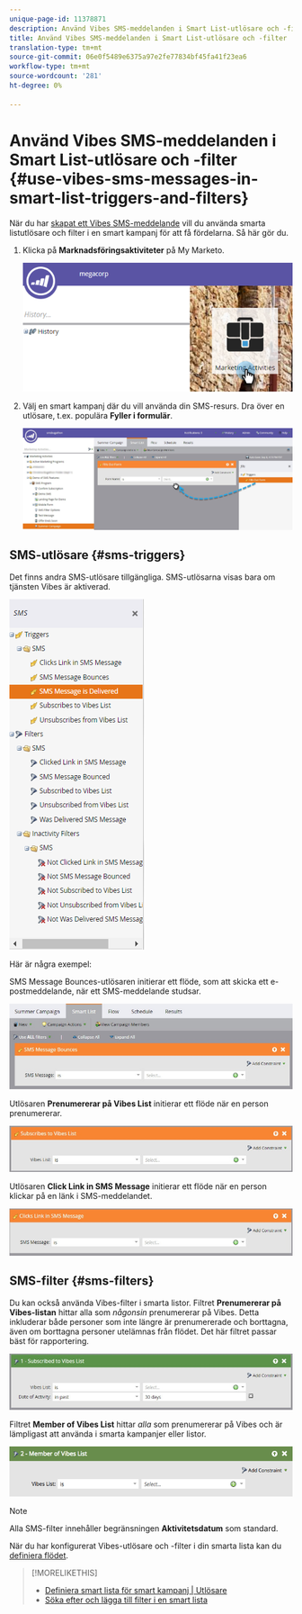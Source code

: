 ```yaml
---
unique-page-id: 11378871
description: Använd Vibes SMS-meddelanden i Smart List-utlösare och -filter - Marketo Docs - Produktdokumentation
title: Använd Vibes SMS-meddelanden i Smart List-utlösare och -filter
translation-type: tm+mt
source-git-commit: 06e0f5489e6375a97e2fe77834bf45fa41f23ea6
workflow-type: tm+mt
source-wordcount: '281'
ht-degree: 0%

---
```



# Använd Vibes SMS-meddelanden i Smart List-utlösare och -filter {#use-vibes-sms-messages-in-smart-list-triggers-and-filters}

När du har [skapat ett Vibes SMS-meddelande](/help/marketo/product-docs/mobile-marketing/vibes-sms-messages/create-a-vibes-sms-message.md) vill du använda smarta listutlösare och filter i en smart kampanj för att få fördelarna. Så här gör du.

1. Klicka på **Marknadsföringsaktiviteter** på My Marketo.

   ![](assets/image2016-7-28-9-3a48-3a32.png)

1. Välj en smart kampanj där du vill använda din SMS-resurs. Dra över en utlösare, t.ex. populära **Fyller i formulär**.

   ![](assets/fills-out-form-pull-over.jpg)

## SMS-utlösare {#sms-triggers}

Det finns andra SMS-utlösare tillgängliga. SMS-utlösarna visas bara om tjänsten Vibes är aktiverad.

![](assets/new-sms-search2.png)

Här är några exempel:

SMS Message Bounces-utlösaren initierar ett flöde, som att skicka ett e-postmeddelande, när ett SMS-meddelande studsar.

![](assets/sms-message-bounces-real.jpg)

Utlösaren **Prenumererar på Vibes List** initierar ett flöde när en person prenumererar.

![](assets/subscribes-to-vibes-list-real.jpg)

Utlösaren **Click Link in SMS Message** initierar ett flöde när en person klickar på en länk i SMS-meddelandet.

![](assets/clicks-link-in-sms-message.jpg)

## SMS-filter {#sms-filters}

Du kan också använda Vibes-filter i smarta listor. Filtret **Prenumererar på Vibes-listan** hittar alla som *någonsin* prenumererar på Vibes. Detta inkluderar både personer som inte längre är prenumererade och borttagna, även om borttagna personer utelämnas från flödet. Det här filtret passar bäst för rapportering.

![](assets/subscribed-to-vibes-list-filter-real.jpg)

Filtret **Member of Vibes List** hittar _alla_ som prenumererar på Vibes och är lämpligast att använda i smarta kampanjer eller listor.

![](assets/image001.png)

>[!NOTE]
>
>Alla SMS-filter innehåller begränsningen **Aktivitetsdatum** som standard.

När du har konfigurerat Vibes-utlösare och -filter i din smarta lista kan du [definiera flödet](/help/marketo/product-docs/mobile-marketing/vibes-sms-messages/add-a-flow-step-for-sms.md).

>[!MORELIKETHIS]
>
>* [Definiera smart lista för smart kampanj | Utlösare](/help/marketo/product-docs/core-marketo-concepts/smart-campaigns/creating-a-smart-campaign/define-smart-list-for-smart-campaign-trigger.md)
>* [Söka efter och lägga till filter i en smart lista](/help/marketo/product-docs/core-marketo-concepts/smart-lists-and-static-lists/creating-a-smart-list/find-and-add-filters-to-a-smart-list.md)

